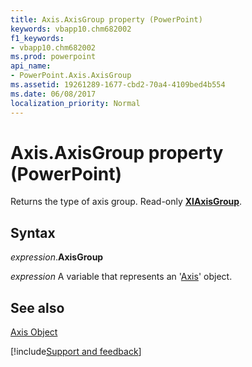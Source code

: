 ```yaml
---
title: Axis.AxisGroup property (PowerPoint)
keywords: vbapp10.chm682002
f1_keywords:
- vbapp10.chm682002
ms.prod: powerpoint
api_name:
- PowerPoint.Axis.AxisGroup
ms.assetid: 19261289-1677-cbd2-70a4-4109bed4b554
ms.date: 06/08/2017
localization_priority: Normal
---
```



# Axis.AxisGroup property (PowerPoint)

Returns the type of axis group. Read-only  **[XlAxisGroup](PowerPoint.XlAxisGroup.md)**.


## Syntax

_expression_.**AxisGroup**

_expression_ A variable that represents an '[Axis](PowerPoint.Axis.md)' object.


## See also


[Axis Object](PowerPoint.Axis.md)

[!include[Support and feedback](~/includes/feedback-boilerplate.md)]